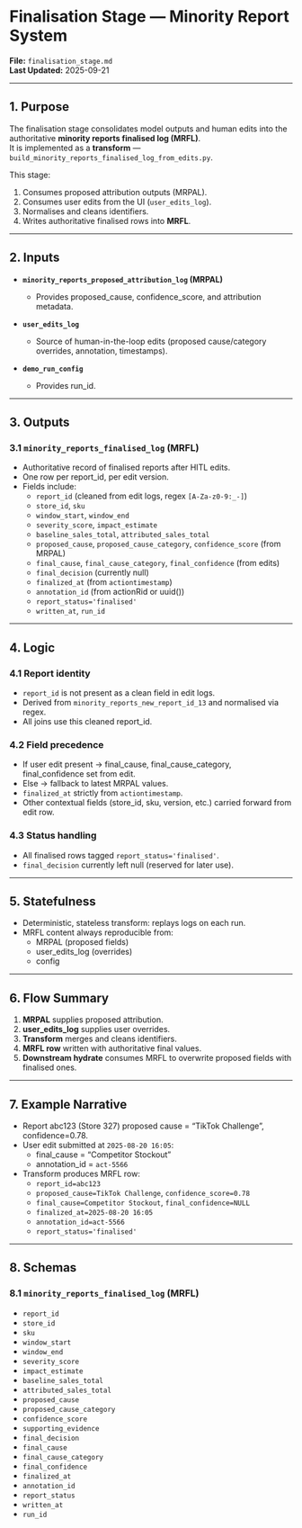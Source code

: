 # Finalisation Stage — Minority Report System  
**File:** `finalisation_stage.md`  
**Last Updated:** 2025-09-21  

---

## 1. Purpose  
The finalisation stage consolidates model outputs and human edits into the authoritative **minority reports finalised log (MRFL)**.  
It is implemented as a **transform** — `build_minority_reports_finalised_log_from_edits.py`.  

This stage:  
1. Consumes proposed attribution outputs (MRPAL).  
2. Consumes user edits from the UI (`user_edits_log`).  
3. Normalises and cleans identifiers.  
4. Writes authoritative finalised rows into **MRFL**.  

---

## 2. Inputs  
- **`minority_reports_proposed_attribution_log` (MRPAL)**  
  - Provides proposed_cause, confidence_score, and attribution metadata.  

- **`user_edits_log`**  
  - Source of human-in-the-loop edits (proposed cause/category overrides, annotation, timestamps).  

- **`demo_run_config`**  
  - Provides run_id.  

---

## 3. Outputs  

### 3.1 `minority_reports_finalised_log` (MRFL)  
- Authoritative record of finalised reports after HITL edits.  
- One row per report_id, per edit version.  
- Fields include:  
  - `report_id` (cleaned from edit logs, regex `[A-Za-z0-9:_-]`)  
  - `store_id`, `sku`  
  - `window_start`, `window_end`  
  - `severity_score`, `impact_estimate`  
  - `baseline_sales_total`, `attributed_sales_total`  
  - `proposed_cause`, `proposed_cause_category`, `confidence_score` (from MRPAL)  
  - `final_cause`, `final_cause_category`, `final_confidence` (from edits)  
  - `final_decision` (currently null)  
  - `finalized_at` (from `actiontimestamp`)  
  - `annotation_id` (from actionRid or uuid())  
  - `report_status='finalised'`  
  - `written_at`, `run_id`  

---

## 4. Logic  

### 4.1 Report identity  
- `report_id` is not present as a clean field in edit logs.  
- Derived from `minority_reports_new_report_id_13` and normalised via regex.  
- All joins use this cleaned report_id.  

### 4.2 Field precedence  
- If user edit present → final_cause, final_cause_category, final_confidence set from edit.  
- Else → fallback to latest MRPAL values.  
- `finalized_at` strictly from `actiontimestamp`.  
- Other contextual fields (store_id, sku, version, etc.) carried forward from edit row.  

### 4.3 Status handling  
- All finalised rows tagged `report_status='finalised'`.  
- `final_decision` currently left null (reserved for later use).  

---

## 5. Statefulness  
- Deterministic, stateless transform: replays logs on each run.  
- MRFL content always reproducible from:  
  - MRPAL (proposed fields)  
  - user_edits_log (overrides)  
  - config  

---

## 6. Flow Summary  
1. **MRPAL** supplies proposed attribution.  
2. **user_edits_log** supplies user overrides.  
3. **Transform** merges and cleans identifiers.  
4. **MRFL row** written with authoritative final values.  
5. **Downstream hydrate** consumes MRFL to overwrite proposed fields with finalised ones.  

---

## 7. Example Narrative  
- Report abc123 (Store 327) proposed cause = “TikTok Challenge”, confidence=0.78.  
- User edit submitted at `2025-08-20 16:05`:  
  - final_cause = “Competitor Stockout”  
  - annotation_id = `act-5566`  
- Transform produces MRFL row:  
  - `report_id=abc123`  
  - `proposed_cause=TikTok Challenge`, `confidence_score=0.78`  
  - `final_cause=Competitor Stockout`, `final_confidence=NULL`  
  - `finalized_at=2025-08-20 16:05`  
  - `annotation_id=act-5566`  
  - `report_status='finalised'`  

---

## 8. Schemas  

### 8.1 `minority_reports_finalised_log` (MRFL)  
- `report_id`  
- `store_id`  
- `sku`  
- `window_start`  
- `window_end`  
- `severity_score`  
- `impact_estimate`  
- `baseline_sales_total`  
- `attributed_sales_total`  
- `proposed_cause`  
- `proposed_cause_category`  
- `confidence_score`  
- `supporting_evidence`  
- `final_decision`  
- `final_cause`  
- `final_cause_category`  
- `final_confidence`  
- `finalized_at`  
- `annotation_id`  
- `report_status`  
- `written_at`  
- `run_id`  
